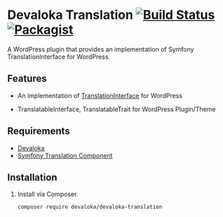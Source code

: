 # Devaloka Translation [![Build Status][travis-image]][travis-url] [![Packagist][packagist-image]][packagist-url]

A WordPress plugin that provides an implementation of Symfony
TranslationInterface for WordPress.

## Features

*   An implementation of [TranslationInterface](https://github.com/symfony/translation)
    for WordPress

*   TranslatableInterface, TranslatableTrait for WordPress Plugin/Theme

## Requirements

*   [Devaloka](https://github.com/devaloka/devaloka)
*   [Symfony Translation Component](https://github.com/symfony/translation)

## Installation

1.  Install via Composer.

    ```sh
    composer require devaloka/devaloka-translation
    ```

[travis-image]: https://travis-ci.org/devaloka/devaloka-translation.svg?branch=master
[travis-url]: https://travis-ci.org/devaloka/devaloka-translation

[packagist-image]: https://img.shields.io/packagist/v/devaloka/devaloka-translation.svg
[packagist-url]: https://packagist.org/packages/devaloka/devaloka-translation
